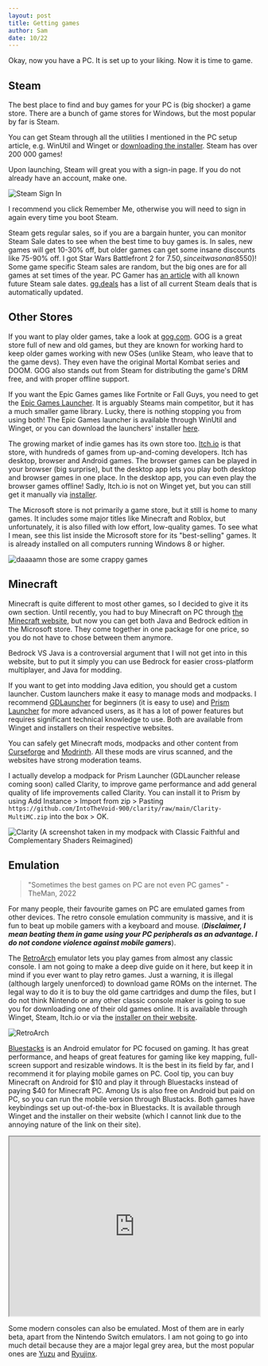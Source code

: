 ```yaml
---
layout: post
title: Getting games
author: Sam
date: 10/22
---
```


Okay, now you have a PC. It is set up to your liking. Now it is time to game.

## Steam

The best place to find and buy games for your PC is (big shocker) a game store. There are a bunch of game stores for Windows, but the most popular by far is Steam.

You can get Steam through all the utilities I mentioned in the PC setup article, e.g. WinUtil and Winget or [downloading the installer](https://cdn.akamai.steamstatic.com/client/installer/SteamSetup.exe). Steam has over 200 000 games!

Upon launching, Steam will great you with a sign-in page. If you do not already have an account, make one. 

![Steam Sign In](https://github.com/Dispatch9001/moonwalk/raw/master/images/steam.png)

I recommend you click Remember Me, otherwise you will need to sign in again every time you boot Steam. 

Steam gets regular sales, so if you are a bargain hunter, you can monitor Steam Sale dates to see when the best time to buy games is. In sales, new games will get 10-30% off, but older games can get some insane discounts like 75-90% off. I got Star Wars Battlefront 2 for $7.50, since it was on an 85% discount of its regular price ($50)! Some game specific Steam sales are random, but the big ones are for all games at set times of the year. PC Gamer has [an article](https://www.pcgamer.com/steam-sale-dates/) with all known future Steam sale dates. [gg.deals](https://gg.deals/deals/steam-deals/) has a list of all current Steam deals that is automatically updated.

## Other Stores

If you want to play older games, take a look at [gog.com](https://www.gog.com/). GOG is a great store full of new and old games, but they are known for working hard to keep older games working with new OSes (unlike Steam, who leave that to the game devs). They even have the original Mortal Kombat series and DOOM. GOG also stands out from Steam for distributing the game's DRM free, and with proper offline support.

If you want the Epic Games games like Fortnite or Fall Guys, you need to get the [Epic Games Launcher](https://store.epicgames.com/en-US/). It is arguably Steams main competitor, but it has a much smaller game library. Lucky, there is nothing stopping you from using both! The Epic Games launcher is available through WinUtil and Winget, or you can download the launchers' installer [here](https://launcher-public-service-prod06.ol.epicgames.com/launcher/api/installer/download/EpicGamesLauncherInstaller.msi).

The growing market of indie games has its own store too. [Itch.io](https://itch.io/) is that store, with hundreds of games from up-and-coming developers. Itch has desktop, browser and Android games. The browser games can be played in your browser (big surprise), but the desktop app lets you play both desktop and browser games in one place. In the desktop app, you can even play the browser games offline! Sadly, Itch.io is not on Winget yet, but you can still get it manually via [installer](https://itch.io/app/download?platform=windows).

The Microsoft store is not primarily a game store, but it still is home to many games. It includes some major titles like Minecraft and Roblox, but unfortunately, it is also filled with low effort, low-quality games. To see what I mean, see this list inside the Microsoft store for its "best-selling" games. It is already installed on all computers running Windows 8 or higher.

![daaaamn those are some crappy games](https://github.com/Dispatch9001/moonwalk/raw/master/images/slots.png)

## Minecraft

Minecraft is quite different to most other games, so I decided to give it its own section. Until recently, you had to buy Minecraft on PC through [the Minecraft website](https://www.minecraft.net/en-us), but now you can get both Java and Bedrock edition in the Microsoft store. They come together in one package for one price, so you do not have to chose between them anymore.

Bedrock VS Java is a controversial argument that I will not get into in this website, but to put it simply you can use Bedrock for easier cross-platform multiplayer, and Java for modding.

If you want to get into modding Java edition, you should get a custom launcher. Custom launchers make it easy to manage mods and modpacks. I recommend [GDLauncher](https://gdevs.io/) for beginners (it is easy to use) and [Prism Launcher](https://prismlauncher.org/) for more advanced users, as it has a lot of power features but requires significant technical knowledge to use. Both are available from Winget and installers on their respective websites.

You can safely get Minecraft mods, modpacks and other content from [Curseforge](https://www.curseforge.com/minecraft/mods) and [Modrinth](https://modrinth.com/). All these mods are virus scanned, and the websites have strong moderation teams. 

I actually develop a modpack for Prism Launcher (GDLauncher release coming soon) called Clarity, to improve game performance and add general quality of life improvements called Clarity. You can install it to Prism by using Add Instance > Import from zip > Pasting `https://github.com/IntoTheVoid-900/clarity/raw/main/Clarity-MultiMC.zip` into the box > OK. 

![Clarity](https://github.com/Dispatch9001/moonwalk/raw/master/images/clarity.png)
(A screenshot taken in my modpack with Classic Faithful and Complementary Shaders Reimagined)

## Emulation

> "Sometimes the best games on PC are not even PC games" - TheMan, 2022

For many people, their favourite games on PC are emulated games from other devices. The retro console emulation community is massive, and it is fun to beat up mobile gamers with a keyboard and mouse. (***Disclaimer, I mean beating them in game using your PC peripherals as an advantage. I do not condone violence against mobile gamers***).

The [RetroArch](https://www.retroarch.com/) emulator lets you play games from almost any classic console. I am not going to make a deep dive guide on it here, but keep it in mind if you ever want to play retro games. Just a warning, it is illegal (although largely unenforced) to download game ROMs on the internet. The legal way to do it is to buy the old game cartridges and dump the files, but I do not think Nintendo or any other classic console maker is going to sue you for downloading one of their old games online. It is available through Winget, Steam, Itch.io or via the [installer on their website](https://www.retroarch.com/index.php?page=platforms).

![RetroArch](https://github.com/Dispatch9001/moonwalk/raw/master/images/arch.png)

[Bluestacks](https://www.bluestacks.com/) is an Android emulator for PC focused on gaming. It has great performance, and heaps of great features for gaming like key mapping, full-screen support and resizable windows. It is the best in its field by far, and I recommend it for playing mobile games on PC. Cool tip, you can buy Minecraft on Android for $10 and play it through Bluestacks instead of paying $40 for Minecraft PC. Among Us is also free on Android but paid on PC, so you can run the mobile version through Blustacks. Both games have keybindings set up out-of-the-box in Bluestacks. It is available through Winget and the installer on their website (which I cannot link due to the annoying nature of the link on their site).

<iframe width="100%" height="360"
src="https://piped.kavin.rocks/embed/TvMG6kPcOjk">
</iframe>

Some modern consoles can also be emulated. Most of them are in early beta, apart from the Nintendo Switch emulators. I am not going to go into much detail because they are a major legal grey area, but the most popular ones are [Yuzu](https://yuzu-emu.org/) and [Ryujinx](https://ryujinx.org/).
